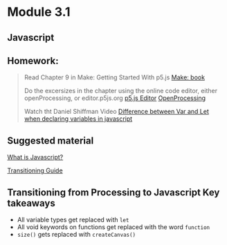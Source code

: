 # Module 3.1
## Javascript



## Homework:

>Read Chapter 9 in Make: Getting Started With p5.js
>[Make: book](http://people.uncw.edu/tompkinsj/112/JavaScript/GettingStartedwithP5js.pdf)
>
>Do the excersizes in the chapter using the online code editor, either openProcessing, or editor.p5js.org
>[p5.js Editor](https://editor.p5js.org/)
>[OpenProcessing](https://openprocessing.org/)
>
>Watch tht Daniel Shiffman Video
>[Difference between Var and Let when declaring variables in javascript](https://dev.tube/video/q8SHaDQdul0)


## Suggested material

[What is Javascript?](https://www.youtube.com/watch?v=nItSSTwBvSU)

[Transitioning Guide](https://github.com/processing/p5.js/wiki/Processing-transition)


## Transitioning from Processing to Javascript Key takeaways

* All variable types get replaced with `let`
* All void keywords on functions get replaced with the word `function`
* `size()` gets replaced with `createCanvas()`



